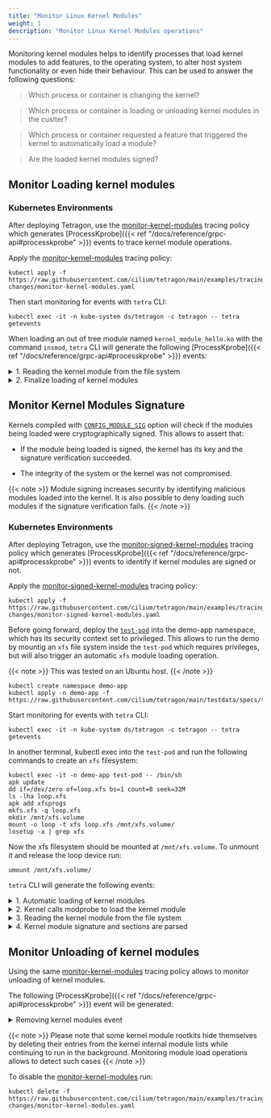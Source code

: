 ```yaml
---
title: "Monitor Linux Kernel Modules"
weight: 1
description: "Monitor Linux Kernel Modules operations"
---
```


Monitoring kernel modules helps to identify processes that load kernel modules to add features,
to the operating system, to alter host system functionality or even hide their behaviour. This
can be used to answer the following questions:

> Which process or container is changing the kernel?

> Which process or container is loading or unloading kernel modules in the cuslter?

> Which process or container requested a feature that triggered the kernel to automatically load a module?

> Are the loaded kernel modules signed?

## Monitor Loading kernel modules

### Kubernetes Environments

After deploying Tetragon, use the [monitor-kernel-modules](https://raw.githubusercontent.com/cilium/tetragon/main/examples/tracingpolicy/host-changes/monitor-kernel-modules.yaml) tracing policy which generates [ProcessKprobe]({{< ref "/docs/reference/grpc-api#processkprobe" >}}) events
to trace kernel module operations.

Apply the [monitor-kernel-modules](https://raw.githubusercontent.com/cilium/tetragon/main/examples/tracingpolicy/host-changes/monitor-kernel-modules.yaml) tracing policy:
```shell
kubectl apply -f https://raw.githubusercontent.com/cilium/tetragon/main/examples/tracingpolicy/host-changes/monitor-kernel-modules.yaml
```

Then start monitoring for events with `tetra` CLI:
```shell
kubectl exec -it -n kube-system ds/tetragon -c tetragon -- tetra getevents
```

When loading an out of tree module named `kernel_module_hello.ko` with the command `insmod`,
`tetra` CLI will generate the following [ProcessKprobe]({{< ref "/docs/reference/grpc-api#processkprobe" >}}) events:

<details><summary> 1. Reading the kernel module from the file system </summary>
<p>

```json
{
  "process_kprobe": {
    "process": {
      "exec_id": "OjEzMTg4MTQwNDUwODkwOjgyMDIz",
      "pid": 82023,
      "uid": 0,
      "cwd": "/home/tixxdz/tetragon",
      "binary": "/usr/sbin/insmod",
      "arguments": "contrib/tester-progs/kernel_module_hello.ko",
      "flags": "execve clone",
      "start_time": "2023-08-30T11:01:22.846516679Z",
      "auid": 1000,
      "parent_exec_id": "OjEzMTg4MTM4MjY2ODQyOjgyMDIy",
      "refcnt": 1,
      "tid": 82023
    },
    "parent": {
      "exec_id": "OjEzMTg4MTM4MjY2ODQyOjgyMDIy",
      "pid": 82022,
      "uid": 1000,
      "cwd": "/home/tixxdz/tetragon",
      "binary": "/usr/bin/sudo",
      "arguments": "insmod contrib/tester-progs/kernel_module_hello.ko",
      "flags": "execve",
      "start_time": "2023-08-30T11:01:22.844332959Z",
      "auid": 1000,
      "parent_exec_id": "OjEzMTg1NTE3MTgzNDM0OjgyMDIx",
      "refcnt": 1,
      "tid": 0
    },
    "function_name": "security_kernel_read_file",
    "args": [
      {
        "file_arg": {
          "path": "/home/tixxdz/tetragon/contrib/tester-progs/kernel_module_hello.ko"
        }
      },
      {
        "int_arg": 2
      }
    ],
    "return": {
      "int_arg": 0
    },
    "action": "KPROBE_ACTION_POST"
  },
  "time": "2023-08-30T11:01:22.847554295Z"
}
```

In addition to the process metadata from exec events, [ProcessKprobe]({{< ref "/docs/reference/grpc-api#processkprobe" >}}) events contain the arguments of the observed call. In the above case they are:

- `security_kernel_read_file`: the kernel security hook when the kernel loads file specified by user space.
- `file_arg`: the full path of the kernel module on the file system.

</p>
</details>

<details><summary> 2. Finalize loading of kernel modules </summary>
<p>

```json
{
  "process_kprobe": {
    "process": {
      "exec_id": "OjEzMTg4MTQwNDUwODkwOjgyMDIz",
      "pid": 82023,
      "uid": 0,
      "cwd": "/home/tixxdz/tetragon",
      "binary": "/usr/sbin/insmod",
      "arguments": "contrib/tester-progs/kernel_module_hello.ko",
      "flags": "execve clone",
      "start_time": "2023-08-30T11:01:22.846516679Z",
      "auid": 1000,
      "parent_exec_id": "OjEzMTg4MTM4MjY2ODQyOjgyMDIy",
      "refcnt": 1,
      "tid": 82023
    },
    "parent": {
      "exec_id": "OjEzMTg4MTM4MjY2ODQyOjgyMDIy",
      "pid": 82022,
      "uid": 1000,
      "cwd": "/home/tixxdz/tetragon",
      "binary": "/usr/bin/sudo",
      "arguments": "insmod contrib/tester-progs/kernel_module_hello.ko",
      "flags": "execve",
      "start_time": "2023-08-30T11:01:22.844332959Z",
      "auid": 1000,
      "parent_exec_id": "OjEzMTg1NTE3MTgzNDM0OjgyMDIx",
      "refcnt": 1,
      "tid": 0
    },
    "function_name": "do_init_module",
    "args": [
      {
        "module_arg": {
          "name": "kernel_module_hello",
          "tainted": [
            "TAINT_OUT_OF_TREE_MODULE",
            "TAINT_UNSIGNED_MODULE"
          ]
        }
      }
    ],
    "action": "KPROBE_ACTION_POST"
  },
  "time": "2023-08-30T11:01:22.847638990Z"
}
```

This [ProcessKprobe]({{< ref "/docs/reference/grpc-api#processkprobe" >}}) event contains:

- `do_init_module`: the function call where the module is finaly loaded.
- [`module_arg`]({{< ref "/docs/reference/grpc-api#kernelmodule" >}}): the kernel module information, it contains:
  - `name`: the name of the kernel module as a string.
  - [`tainted`]({{< ref "/docs/reference/grpc-api#taintedbitstype" >}}): the module tainted flags that will be applied on the kernel. In the example above, it indicates we are loading an out-of-tree module, that is unsigned module which may compromise the integrity of our system.

</p>
</details>

## Monitor Kernel Modules Signature

Kernels compiled with [`CONFIG_MODULE_SIG`](https://docs.kernel.org/admin-guide/module-signing.html) option will check if the modules being loaded were cryptographically signed.
This allows to assert that:

* If the module being loaded is signed, the kernel has its key and the signature verification succeeded.

* The integrity of the system or the kernel was not compromised.

{{< note >}}
Module signing increases security by identifying malicious modules loaded into the kernel. It is also possible to
deny loading such modules if the signature verification fails.
{{< /note >}}

### Kubernetes Environments

After deploying Tetragon, use the [monitor-signed-kernel-modules](https://raw.githubusercontent.com/cilium/tetragon/main/examples/tracingpolicy/host-changes/monitor-signed-kernel-modules.yaml) tracing policy which generates [ProcessKprobe]({{< ref "/docs/reference/grpc-api#processkprobe" >}}) events
to identify if kernel modules are signed or not.

Apply the [monitor-signed-kernel-modules](https://raw.githubusercontent.com/cilium/tetragon/main/examples/tracingpolicy/host-changes/monitor-signed-kernel-modules.yaml) tracing policy:
```shell
kubectl apply -f https://raw.githubusercontent.com/cilium/tetragon/main/examples/tracingpolicy/host-changes/monitor-signed-kernel-modules.yaml
```

Before going forward, deploy the [`test-pod`](https://raw.githubusercontent.com/cilium/tetragon/main/testdata/specs/testpod.yaml) into the demo-app namespace, which has its security context set to privileged.
This allows to run the demo by mountig an `xfs` file system inside the `test-pod` which requires privileges,
but will also trigger an automatic `xfs` module loading operation.

{{< note >}}
This was tested on an Ubuntu host.
{{< /note >}}


```shell
kubectl create namespace demo-app
kubectl apply -n demo-app -f https://raw.githubusercontent.com/cilium/tetragon/main/testdata/specs/testpod.yaml
```

Start monitoring for events with `tetra` CLI:
```shell
kubectl exec -it -n kube-system ds/tetragon -c tetragon -- tetra getevents
```

In another terminal, kubectl exec into the `test-pod` and run the following commands to create an `xfs` filesystem:
```shell
kubectl exec -it -n demo-app test-pod -- /bin/sh
apk update
dd if=/dev/zero of=loop.xfs bs=1 count=0 seek=32M
ls -lha loop.xfs
apk add xfsprogs
mkfs.xfs -q loop.xfs
mkdir /mnt/xfs.volume
mount -o loop -t xfs loop.xfs /mnt/xfs.volume/
losetup -a | grep xfs
```

Now the xfs filesystem should be mounted at `/mnt/xfs.volume`. To unmount it and release the loop device run:
```shell
umount /mnt/xfs.volume/
```

`tetra` CLI will generate the following events:

<details><summary> 1. Automatic loading of kernel modules </summary>
<p>

First the `mount` command will trigger an automatic operation to load the `xfs` kernel module.

```json
{
  "process_kprobe": {
    "process": {
      "exec_id": "a2luZC1jb250cm9sLXBsYW5lOjQxMjc1NTA0OTk5NTcyOjEzMDg3Ng==",
      "pid": 130876,
      "uid": 0,
      "cwd": "/",
      "binary": "/bin/mount",
      "arguments": "-o loop -t xfs loop.xfs /mnt/xfs.volume/",
      "flags": "execve rootcwd clone",
      "start_time": "2023-09-09T23:27:42.732039059Z",
      "auid": 4294967295,
      "pod": {
        "namespace": "demo-app",
        "name": "test-pod",
        "container": {
          "id": "containerd://1e910d5cc8d8d68c894934170b162ef93aea5652867ed6bd7c620c7e3f9a10f1",
          "name": "test-pod",
          "image": {
            "id": "docker.io/cilium/starwars@sha256:f92c8cd25372bac56f55111469fe9862bf682385a4227645f5af155eee7f58d9",
            "name": "docker.io/cilium/starwars:latest"
          },
          "start_time": "2023-09-09T22:46:09Z",
          "pid": 45672
        },
        "workload": "test-pod"
      },
      "docker": "1e910d5cc8d8d68c894934170b162ef",
      "parent_exec_id": "a2luZC1jb250cm9sLXBsYW5lOjQxMjYyOTc1MjI1MDkzOjEzMDgwOQ==",
      "refcnt": 1,
      "tid": 130876
    },
    "parent": {
      "exec_id": "a2luZC1jb250cm9sLXBsYW5lOjQxMjYyOTc1MjI1MDkzOjEzMDgwOQ==",
      "pid": 130809,
      "uid": 0,
      "cwd": "/",
      "binary": "/bin/sh",
      "flags": "execve rootcwd clone",
      "start_time": "2023-09-09T23:27:30.202263472Z",
      "auid": 4294967295,
      "pod": {
        "namespace": "demo-app",
        "name": "test-pod",
        "container": {
          "id": "containerd://1e910d5cc8d8d68c894934170b162ef93aea5652867ed6bd7c620c7e3f9a10f1",
          "name": "test-pod",
          "image": {
            "id": "docker.io/cilium/starwars@sha256:f92c8cd25372bac56f55111469fe9862bf682385a4227645f5af155eee7f58d9",
            "name": "docker.io/cilium/starwars:latest"
          },
          "start_time": "2023-09-09T22:46:09Z",
          "pid": 45612
        },
        "workload": "test-pod"
      },
      "docker": "1e910d5cc8d8d68c894934170b162ef",
      "parent_exec_id": "a2luZC1jb250cm9sLXBsYW5lOjQxMjYyOTEwMjM3OTQ2OjEzMDgwMA==",
      "tid": 130809
    },
    "function_name": "security_kernel_module_request",
    "args": [
      {
        "string_arg": "fs-xfs"
      }
    ],
    "return": {
      "int_arg": 0
    },
    "action": "KPROBE_ACTION_POST"
  },
  "node_name": "kind-control-plane",
  "time": "2023-09-09T23:27:42.751151233Z"
}
```

In addition to the process metadata from exec events, [ProcessKprobe]({{< ref "/docs/reference/grpc-api#processkprobe" >}}) event contains the arguments of the observed call. In the above case they are:

- `security_kernel_module_request`: the kernel security hook where modules are loaded on-demand.
- `string_arg`: the name of the kernel module. When modules are automatically loaded, for security reasons, 
  the kernel prefixes the module with the name of the subsystem that requested it. In our case, it's requested
  by the file system subsystem, hence the name is `fs-xfs`.

</p>
</details>

<details><summary> 2. Kernel calls modprobe to load the kernel module </summary>
<p>

The kernel will then call user space `modprobe` to load the kernel module.

```json
{
  "process_exec": {
    "process": {
      "exec_id": "a2luZC1jb250cm9sLXBsYW5lOjQxMjc1NTI0MjYzMjIxOjEzMDg3Nw==",
      "pid": 130877,
      "uid": 0,
      "cwd": "/",
      "binary": "/sbin/modprobe",
      "arguments": "-q -- fs-xfs",
      "flags": "execve rootcwd clone",
      "start_time": "2023-09-09T23:27:42.751301124Z",
      "auid": 4294967295,
      "parent_exec_id": "a2luZC1jb250cm9sLXBsYW5lOjE6MA==",
      "tid": 130877
    },
    "parent": {
      "exec_id": "a2luZC1jb250cm9sLXBsYW5lOjE6MA==",
      "pid": 0,
      "uid": 0,
      "binary": "<kernel>",
      "flags": "procFS",
      "start_time": "2023-09-09T11:59:47.227037763Z",
      "auid": 0,
      "parent_exec_id": "a2luZC1jb250cm9sLXBsYW5lOjE6MA==",
      "tid": 0
    }
  },
  "node_name": "kind-control-plane",
  "time": "2023-09-09T23:27:42.751300984Z"
}
```

The [ProcessExec]({{< ref "/docs/reference/grpc-api#processexec" >}}) event where `modprobe` tries to load the `xfs` module.

{{< note >}}
Here `modprobe` is started in the initial Linux host namespaces, outside of the container namespaces. When kernel
modules are loaded on-demand, the kernel will spawn a user space process `modprobe` that finds and load the appropriate
module from the host file system. This is done on behalf of the container and since its originate from the kernel then
the inherited Linux namespaces including the file system are eventually from the host.
{{< /note >}}

</p>
</details>

<details><summary> 3. Reading the kernel module from the file system </summary>
<p>

`modprobe` will read the passed `xfs` kernel module from the host file system.

```json
{
  "process_kprobe": {
    "process": {
      "exec_id": "a2luZC1jb250cm9sLXBsYW5lOjQxMjc1NTI0MjYzMjIxOjEzMDg3Nw==",
      "pid": 130877,
      "uid": 0,
      "cwd": "/",
      "binary": "/sbin/modprobe",
      "arguments": "-q -- fs-xfs",
      "flags": "execve rootcwd clone",
      "start_time": "2023-09-09T23:27:42.751301124Z",
      "auid": 4294967295,
      "parent_exec_id": "a2luZC1jb250cm9sLXBsYW5lOjE6MA==",
      "refcnt": 1,
      "tid": 130877
    },
    "parent": {
      "exec_id": "a2luZC1jb250cm9sLXBsYW5lOjE6MA==",
      "pid": 0,
      "uid": 0,
      "binary": "<kernel>",
      "flags": "procFS",
      "start_time": "2023-09-09T11:59:47.227037763Z",
      "auid": 0,
      "parent_exec_id": "a2luZC1jb250cm9sLXBsYW5lOjE6MA==",
      "tid": 0
    },
    "function_name": "security_kernel_read_file",
    "args": [
      {
        "file_arg": {
          "path": "/usr/lib/modules/6.2.0-32-generic/kernel/fs/xfs/xfs.ko"
        }
      },
      {
        "int_arg": 2
      }
    ],
    "return": {
      "int_arg": 0
    },
    "action": "KPROBE_ACTION_POST"
  },
  "node_name": "kind-control-plane",
  "time": "2023-09-09T23:27:42.752425825Z"
}
```

This [ProcessKprobe]({{< ref "/docs/reference/grpc-api#processkprobe" >}}) event contains:

- `security_kernel_read_file`: the kernel security hook when the kernel loads file specified by user space.
- `file_arg`: the full path of the kernel module on the host file system.

</p>
</details>

<details><summary> 4. Kernel module signature and sections are parsed </summary>
<p>

The final event is when the kernel is parsing the module sections. If all succeed the module will be loaded.

```json
{
  "process_kprobe": {
    "process": {
      "exec_id": "a2luZC1jb250cm9sLXBsYW5lOjQxMjc1NTI0MjYzMjIxOjEzMDg3Nw==",
      "pid": 130877,
      "uid": 0,
      "cwd": "/",
      "binary": "/sbin/modprobe",
      "arguments": "-q -- fs-xfs",
      "flags": "execve rootcwd clone",
      "start_time": "2023-09-09T23:27:42.751301124Z",
      "auid": 4294967295,
      "parent_exec_id": "a2luZC1jb250cm9sLXBsYW5lOjE6MA==",
      "refcnt": 1,
      "tid": 130877
    },
    "parent": {
      "exec_id": "a2luZC1jb250cm9sLXBsYW5lOjE6MA==",
      "pid": 0,
      "uid": 0,
      "binary": "<kernel>",
      "flags": "procFS",
      "start_time": "2023-09-09T11:59:47.227037763Z",
      "auid": 0,
      "parent_exec_id": "a2luZC1jb250cm9sLXBsYW5lOjE6MA==",
      "tid": 0
    },
    "function_name": "find_module_sections",
    "args": [
      {
        "module_arg": {
          "name": "xfs",
          "signature_ok": true
        }
      }
    ],
    "action": "KPROBE_ACTION_POST"
  },
  "node_name": "kind-control-plane",
  "time": "2023-09-09T23:27:42.760880332Z"
}
```

This [ProcessKprobe]({{< ref "/docs/reference/grpc-api#processkprobe" >}}) event contains the module argument.

- `find_module_sections`: the function call where the kernel parses the module sections.
- [`module_arg`]({{< ref "/docs/reference/grpc-api#kernelmodule" >}}): the kernel module information, it contains:
  - `name`: the name of the kernel module as a string.
  - `signature_ok`: a boolean value, if set to `true` then module signature was successfully verified by the kernel. If it is `false`
     or missing then the signature verification was not performed or probably failed. In all cases this means the integrity of the system has been compromised. Depends on kernels compiled with [`CONFIG_MODULE_SIG`](https://docs.kernel.org/admin-guide/module-signing.html) option.

</p>
</details>


## Monitor Unloading of kernel modules

Using the same [monitor-kernel-modules](https://raw.githubusercontent.com/cilium/tetragon/main/examples/tracingpolicy/host-changes/monitor-kernel-modules.yaml) tracing policy allows to monitor unloading of kernel modules.

The following [ProcessKprobe]({{< ref "/docs/reference/grpc-api#processkprobe" >}}) event will be generated:

<details><summary> Removing kernel modules event </summary>
<p>

```json
{
  "process_kprobe": {
    "process": {
      "exec_id": "OjMzNzQ4NzY1MDAyNDk5OjI0OTE3NQ==",
      "pid": 249175,
      "uid": 0,
      "cwd": "/home/tixxdz/tetragon",
      "binary": "/usr/sbin/rmmod",
      "arguments": "kernel_module_hello",
      "flags": "execve clone",
      "start_time": "2023-08-30T16:44:03.471068355Z",
      "auid": 1000,
      "parent_exec_id": "OjMzNzQ4NzY0MjQ4MTY5OjI0OTE3NA==",
      "refcnt": 1,
      "tid": 249175
    },
    "parent": {
      "exec_id": "OjMzNzQ4NzY0MjQ4MTY5OjI0OTE3NA==",
      "pid": 249174,
      "uid": 1000,
      "cwd": "/home/tixxdz/tetragon",
      "binary": "/usr/bin/sudo",
      "arguments": "rmmod kernel_module_hello",
      "flags": "execve",
      "start_time": "2023-08-30T16:44:03.470314558Z",
      "auid": 1000,
      "parent_exec_id": "OjMzNzQ2MjA5OTUxODI4OjI0OTE3Mw==",
      "refcnt": 1,
      "tid": 0
    },
    "function_name": "free_module",
    "args": [
      {
        "module_arg": {
          "name": "kernel_module_hello",
          "tainted": [
            "TAINT_OUT_OF_TREE_MODULE",
            "TAINT_UNSIGNED_MODULE"
          ]
        }
      }
    ],
    "action": "KPROBE_ACTION_POST"
  },
  "time": "2023-08-30T16:44:03.471984676Z"
}
```

</p>
</details>

{{< note >}}
Please note that some kernel module rootkits hide themselves by deleting their
entries from the kernel internal module lists while continuing to run in the background.
Monitoring module load operations allows to detect such cases
{{< /note >}}

To disable the [monitor-kernel-modules](https://raw.githubusercontent.com/cilium/tetragon/main/examples/tracingpolicy/host-changes/monitor-kernel-modules.yaml) run:

```shell
kubectl delete -f https://raw.githubusercontent.com/cilium/tetragon/main/examples/tracingpolicy/host-changes/monitor-kernel-modules.yaml
```
